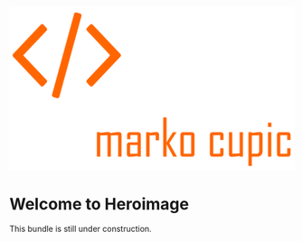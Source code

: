 ![Alt text](src/Resources/public/logo.png?raw=true "logo")


# Welcome to Heroimage
This bundle is still under construction.

